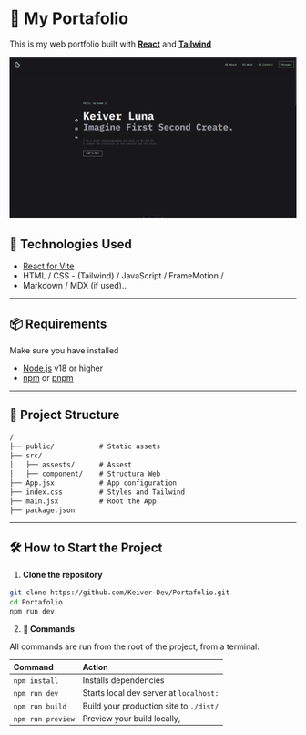 # 🌟 My Portafolio

This is my web portfolio built with **[React](https://vite.dev/)** and **[Tailwind](https://tailwindcss.com/)**

**![Web Site](./public/Portafolio.png)**

## 🚀 Technologies Used

- [React for Vite](https://vite.dev/)
- HTML / CSS - (Tailwind) / JavaScript / FrameMotion /
- Markdown / MDX (if used)..
---

## 📦 Requirements

Make sure you have installed

- [Node.js](https://nodejs.org/) v18 or higher
- [npm](https://www.npmjs.com/) or [pnpm](https://pnpm.io/)

---

## 📁 Project Structure

```
/
├── public/           # Static assets
├── src/       
│   ├── assests/      # Assest
│   ├── component/    # Structura Web
├── App.jsx           # App configuration
├── index.css         # Styles and Tailwind
├── main.jsx          # Root the App
├── package.json
```

---

## 🛠️ How to Start the Project

1. **Clone the repository**

```bash
git clone https://github.com/Keiver-Dev/Portafolio.git
cd Portafolio
npm run dev
```

2. **🧞 Commands**

All commands are run from the root of the project, from a terminal:

| Command                   | Action                                           |
| :------------------------ | :----------------------------------------------- |
| `npm install`             | Installs dependencies                            |
| `npm run dev`             | Starts local dev server at `localhost:`      |
| `npm run build`           | Build your production site to `./dist/`          |
| `npm run preview`         | Preview your build locally,

